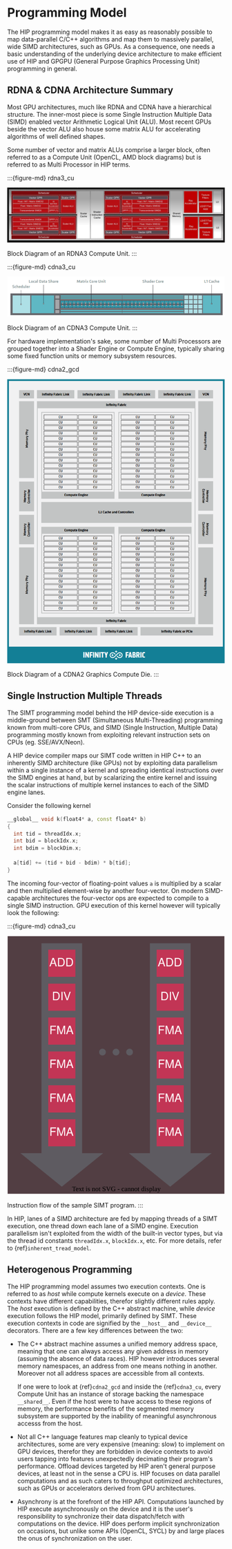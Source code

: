 # Programming Model

The HIP programming model makes it as easy as reasonably possible to map
data-parallel C/C++ algorithms and map them to massively parallel, wide SIMD
architectures, such as GPUs. As a consequence, one needs a basic understanding
of the underlying device architecture to make efficient use of HIP and GPGPU
(General Purpose Graphics Processing Unit) programming in general.

## RDNA & CDNA Architecture Summary

Most GPU architectures, much like RDNA and CDNA have a hierarchical structure.
The inner-most piece is some Single Instruction Multiple Data (SIMD) enabled
vector Arithmetic Logical Unit (ALU). Most recent GPUs beside the vector ALU
also house some matrix ALU for accelerating algorithms of well defined shapes.

Some number of vector and matrix ALUs comprise a larger block, often referred
to as a Compute Unit (OpenCL, AMD block diagrams) but is referred to as Multi
Processor in HIP terms.

:::{figure-md} rdna3_cu

<img src="../data/understand/programming_model/rdna3_cu.png" alt="Block Diagram of an RDNA3 Compute Unit.">

Block Diagram of an RDNA3 Compute Unit.
:::

:::{figure-md} cdna3_cu

<img src="../data/understand/programming_model/cdna3_cu.png" alt="Block Diagram of an CDNA3 Compute Unit.">

Block Diagram of an CDNA3 Compute Unit.
:::

For hardware implementation's sake, some number of Multi Processors are grouped
together into a Shader Engine or Compute Engine, typically sharing some fixed
function units or memory subsystem resources.

:::{figure-md} cdna2_gcd

<img src="../data/understand/programming_model/cdna2_gcd.png" alt="Block Diagram of a CDNA2 Graphics Compute Die.">

Block Diagram of a CDNA2 Graphics Compute Die.
:::

## Single Instruction Multiple Threads

The SIMT programming model behind the HIP device-side execution is a
middle-ground between SMT (Simultaneous Multi-Threading) programming known from
multi-core CPUs, and SIMD (Single Instruction, Multiple Data) programming
mostly known from exploiting relevant instruction sets on CPUs (eg.
SSE/AVX/Neon).

A HIP device compiler maps our SIMT code written in HIP C++ to an inherently
SIMD architecture (like GPUs) not by exploiting data parallelism within a
single instance of a kernel and spreading identical instructions over the SIMD
engines at hand, but by scalarizing the entire kernel and issuing the scalar
instructions of multiple kernel instances to each of the SIMD engine lanes.

Consider the following kernel

```cu
__global__ void k(float4* a, const float4* b)
{
  int tid = threadIdx.x;
  int bid = blockIdx.x;
  int bdim = blockDim.x;

  a[tid] += (tid + bid - bdim) * b[tid];
}
```

The incoming four-vector of floating-point values `a` is multiplied by a scalar
and then multiplied element-wise by another four-vector. On modern SIMD-capable
architectures the four-vector ops are expected to compile to a single SIMD
instruction. GPU execution of this kernel however will typically look the
following:

:::{figure-md} cdna3_cu

<img src="../data/understand/programming_model/simt.svg" alt="Instruction flow of the sample SIMT program.">

Instruction flow of the sample SIMT program.
:::

In HIP, lanes of a SIMD architecture are fed by mapping threads of a SIMT
execution, one thread down each lane of a SIMD engine. Execution parallelism
isn't exploited from the width of the built-in vector types, but via the thread
id constants `threadIdx.x`, `blockIdx.x`, etc. For more details, refer to
{ref}`inherent_tread_model`.

## Heterogenous Programming

The HIP programming model assumes two execution contexts. One is referred to as
_host_ while compute kernels execute on a _device_. These contexts have
different capabilities, therefor slightly different rules apply. The _host_
execution is defined by the C++ abstract machine, while _device_ execution
follows the HIP model, primarily defined by SIMT. These execution contexts in
code are signified by the `__host__` and `__device__` decorators. There are a
few key differences between the two:

- The C++ abstract machine assumes a unified memory address space, meaning that
  one can always access any given address in memory (assuming the absence of
  data races). HIP however introduces several memory namespaces, an address
  from one means nothing in another. Moreover not all address spaces are
  accessible from all contexts.

  If one were to look at {ref}`cdna2_gcd` and inside the {ref}`cdna3_cu`,
  every Compute Unit has an instance of storage backing the namespace
  `__shared__`. Even if the host were to have access to these regions of
  memory, the performance benefits of the segmented memory subsystem are
  supported by the inability of meaningful asynchronous accesss from the host.

- Not all C++ language features map cleanly to typical device architectures,
  some are very expensive (meaning: slow) to implement on GPU devices, therefor
  they are forbidden in device contexts to avoid users tapping into features
  unexpectedly decimating their program's performance. Offload devices targeted
  by HIP aren't general purpose devices, at least not in the sense a CPU is.
  HIP focuses on data parallel computations and as such caters to throughput
  optimized architectures, such as GPUs or accelerators derived from GPU
  architectures.

- Asynchrony is at the forefront of the HIP API. Computations launched by HIP
  execute asynchronously on the device and it is the user's responsibility to
  synchronize their data dispatch/fetch with computations on the device. HIP
  does perform implicit synchronization on occasions, but unlike some APIs
  (OpenCL, SYCL) by and large places the onus of synchronization on the user.
